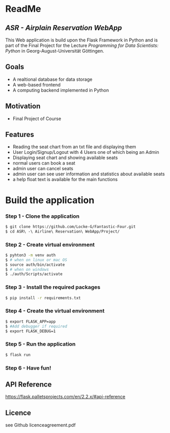 # ReadMe
## _ASR - Airplain Reservation WebApp_

This Web application is build upon the Flask Framework in Python  and is part
of the Final Project for the Lecture _Programming for Data Scientists: Python_
in Georg-August-Universität Göttingen.

## Goals

- A realtional database for data storage 
- A web-based frontend
- A computing backend implemented in Python

## Motivation

- Final Project of Course

## Features

- Reading the seat chart from an txt file and displaying them
- User Login/Signup/Logout with 4 Users one of which being an Admin
- Displaying seat chart and showing available seats
- normal users can book a seat
- admin user can cancel seats
- admin user can see user information and statistics about available seats
- a help float text is available for the main functions

# Build the application

### Step 1 - Clone the application

```sh
$ git clone https://github.com/Locke-G/Fantastic-Four.git
$ cd ASR\ -\ Airline\ Reservation\ WebApp/Project/
```

### Step 2 - Create virtual environment

 ```sh
$ pyhton3 -m venv auth
$ # when on linux or mac OS 
$ source auth/bin/activate
$ # when on windows 
$ ./auth/Scripts/activate
 ```

### Step 3 - Install the required packages

 ```sh
 $ pip install -r requirements.txt
 ```

### Step 4 - Create the virtual environment
```sh
$ export FLASK_APP=app
$ #Add debugger if required
$ export FLASK_DEBUG=1
```
### Step 5 - Run the application
```sh
$ flask run
```

### Step 6 - Have fun!


## API Reference
https://flask.palletsprojects.com/en/2.2.x/#api-reference

## Licence
see Github licenceagreement.pdf









